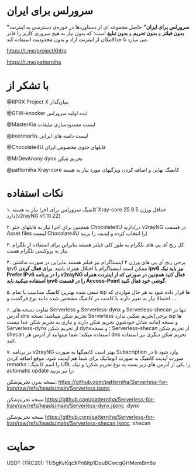 # سرورلس برای ایران

**"سرورلس برای ایران"** حاصل مجموعه ای از دستاوردها در حوزه‌ی دسترسی به اینترنت **بدون فیلتر** و **بدون تحریم** و **بدون تبلیغ** است؛ که بدون نیاز به هیچ سروری کاربر را قادر می سازد تا حدالامکان از اینترنت آزاد و بدون محدودیت استفاده کند.

https://t.me/projectXhttp

https://t.me/patterniha

# با تشکر از

@RPRX   Project X بنیان‌گذار

@GFW-knocker ایده اولیه سرورلس

@MasterKia لیست مسدودسازی تبلیغات

@bootmortis لیست دامنه های ایرانی

@Chocolate4U فایلهای جئوی مخصوص ایران

@MrDevAnony  dynx تحریم شکن

@patterniha Xray-core کانفیگ نهایی و اضافه کردن ویژگیهای مورد نیاز به هسته 

# نکات استفاده

۱. کانفیگ سرورلس برای اجرا نیاز به هسته Xray-core حداقل ورژن 25.9.5 دارد(v2rayNG v1.10.22)

۲. همچنین برای اجرا نیاز به فایلهای جئو Chocolate4U دارید(در v2rayNG در قسمت Asset files لیست Chocolate4U را انتخاب کرده و اپدیت را بزنید)

۳. کل رنج آی پی های تلگرام به طور کلی فیلتر هستند بنابراین برای استفاده از تلگرام نیاز به پروکسی تلگرام هست.

۴. برخی رنج آی پی های ورژن ۴ اینستاگرام نیز فیلتر هستند بنایراین در صورت نداشتن ipv6 ممکن است اینستاگرام با اختلال همراه باشد. **برای فعال کردن ipv6 نیز باید تیک Prefer IPv6 را در برنامه v2rayNG فعال کنید همچنین در صورتی که از اینترنت همراه استفاده میکنید باید ipv6 را در قسمت Access-Point گوشی خود فعال کنید.**

۵. سعی شده بهترین کانفیگ متناسب با تمام isp ها قرار داده شود به هر حال مواردی که احتمالا نیاز به تغییر دارند با کامنت در کانفیگ مشخص شده مانند نوع فرگمنت و ...

۶. تفاوت نسخه های Serverless و Serverless-dynx و Serverless-shecan تنها در آدرس dns تحریم شکن میباشد؛ نسخه Serverless تحریم شکنی ندارد(برخی isp ها مانند شاتل خودشون تحریم شکن دارند و نیازی به تحریم شکن جدا نیست) و نسخه Serverless-dynx از تحریم شکن dynx؛ و نسخه Serverless-shecan  از تحریم شکن shecan استفاده میکند؛ شما میتوانید از آدرس هر dns تحریم شکن دیگری نیز استفاده کنید.

۷. در برنامه v2rayNG بهتر است کانفیگها به صورت Subscription وارد شود تا در صورت آپدیت کانفیگ به صورت اتوماتیک برای شما هم اپدیت شود. موقع اضافه کردن remarks را اسم کانفیگ؛ URL را یکی از آدرس های زیر بسته به نوع تحریم شکن؛ و تیک automatic update را نیز بزنید:

نسخه بدون تحریم‌شکن: https://github.com/patterniha/Serverless-for-Iran/raw/refs/heads/main/Serverless.jsonc 


نسخه تحریم‌شکن https://github.com/patterniha/Serverless-for-Iran/raw/refs/heads/main/Serverless-dynx.jsonc :dynx 


نسخه تحریم‌شکن https://github.com/patterniha/Serverless-for-Iran/raw/refs/heads/main/Serverless-shecan.jsonc :shecan 


 

# حمایت

USDT (TRC20): TU5gKvKqcXPn8itp1DouBCwcqGHMemBm8o
